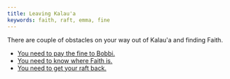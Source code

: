 ```yaml
---
title: Leaving Kalau'a
keywords: faith, raft, emma, fine
---
```


There are couple of obstacles on your way out of Kalau'a and finding Faith.
 - [You need to pay the fine to Bobbi.](010-fine.md)
 - [You need to know where Faith is.](040-faith/index.md)
 - [You need to get your raft back.](050-raft.md)
